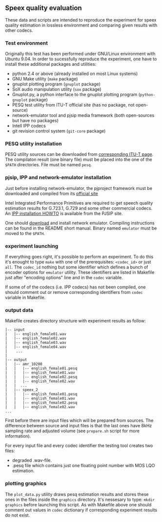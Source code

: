 ## Speex quality evaluation

These data and scripts are intended to reproduce the experiment for speex
quality estimation in lossless environment and comparing given results with
other codecs.

### Test environment 

Originally this test has been performed under GNU/Linux environment with Ubuntu
9.04. In order to sucessfully reproduce the experiment, one have to install
these additional packages and utilities:

 - python 2.4 or above (already installed on most Linux systems)
 - GNU Make utility (`make` package)
 - gnuplot plotting program (`gnuplot` package)
 - SoX audio manipulation utility (`sox` package)
 - Gnuplot.py, a python interface to the gnuplot plotting program
   (`python-gnuplot` package)
 - PESQ test utility from ITU-T official site (has no package, not open-source)
 - network-emulator tool and pjsip media framework (both open-sources but have
   no packages)
 - Intell IPP codecs
 - git revision control system (`git-core` package)

### PESQ utility installation 

PESQ utility sources can be downloaded from [corresponding ITU-T page][pesq].
The compilaton result (one binary file) must be placed into the one of the
`$PATH` directories. File must be named `pesq`.

### pjsip, IPP and network-emulator installation

Just before installing network-emulator, the pjproject framework must be
downloaded and compiled from its [official site][pjsip]

Intel Integrated Performance Primitives are required to get speech quality
estimation results for G.723.1, G.729 and some other commercial codecs. An 
[IPP installation HOWTO][ipp_install] is available from the PJSIP site.

One should [download][network_emulator] and install network emulator. Compiling
instructions can be found in the README short manual. Binary named `emulator`
must be moved to the `$PATH`.

### experiment launching

If everything goes right, it's possible to perform an experiment. To do this
it's enought to type `make` with one of the prerequisites: `<codec_id>` or just
`all`. The `codec_id` nothing but some identifier which defines a bunch of
encoder options for `emulator` utility. These identifiers are listed in
Makefile just after "encoding options" line and in the `codec` variable.

If some of of the codecs (i.e. IPP codecs) has not been compiled, one should
comment out or remove corresponding identifiers from `codec` variable in
Makefile.

### output data

Makefile creates directory structure with experiment results as follow:

	|-- input
	|   |-- english_female01.wav
	|   |-- english_female02.wav
	|   |-- english_female03.wav
	|   |-- english_female04.wav
	|    ...
	|
	|-- output
	|   |-- amr_10200
	|   |   |-- english_female01.pesq
	|   |   |-- english_female01.wav
	|   |   |-- english_female02.pesq
	|   |   |-- english_female02.wav
	|   |  ...
	|   |-- speex_2
	|   |   |-- english_female01.pesq
	|   |   |-- english_female01.wav
	|   |   |-- english_female02.pesq
	|   |   |-- english_female02.wav
	...


First before there are input files which will be prepared from sources. The
difference between source and input files is that the last ones have 8kHz
sampling rate and adjusted volume (see `prepare.sh` script for more
information).

For every input file and every codec identifier the testing tool creates two files:

 -  degraded .wav-file.
 -  .pesq file which contains just one floating point number with MOS LQO
    estimation.

### plotting graphics

The `plot_data.py` utility draws pesq estimation results and stores these ones
in the files inside the `graphics` directory. It's nessesary to type: `mkdir
graphics` before launching this script. As with Makefile above one should
comment out values in `codec` dictionary if corresponding experiment results
do not exist.


[pesq]: http://www.itu.int/rec/T-REC-P.862/en "PESQ"
[pjsip]: http://www.pjsip.org "pjsip"
[ipp_install]: http://trac.pjsip.org/repos/wiki/Intel_IPP_Codecs "IPP installation HOWTO"
[network_emulator]: http://github.com/imankulov/network-emulator/ "Network emulator"
